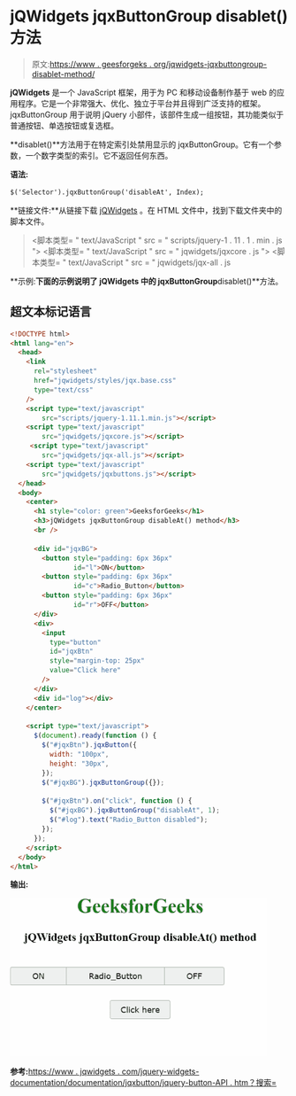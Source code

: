 # jQWidgets jqxButtonGroup disablet()方法

> 原文:[https://www . geesforgeks . org/jqwidgets-jqxbuttongroup-disablet-method/](https://www.geeksforgeeks.org/jqwidgets-jqxbuttongroup-disableat-method/)

**jQWidgets** 是一个 JavaScript 框架，用于为 PC 和移动设备制作基于 web 的应用程序。它是一个非常强大、优化、独立于平台并且得到广泛支持的框架。jqxButtonGroup 用于说明 jQuery 小部件，该部件生成一组按钮，其功能类似于普通按钮、单选按钮或复选框。

**disablet()**方法用于在特定索引处禁用显示的 jqxButtonGroup。它有一个参数，一个数字类型的索引。它不返回任何东西。

**语法:**

```html
$('Selector').jqxButtonGroup('disableAt', Index);
```

**链接文件:**从链接下载 [jQWidgets](https://www.jqwidgets.com/download/) 。在 HTML 文件中，找到下载文件夹中的脚本文件。

> <link rel="”stylesheet”" href="”jqwidgets/styles/jqx.base.css”" type="”text/css”">
> <脚本类型= " text/JavaScript " src = " scripts/jquery-1 . 11 . 1 . min . js "></脚本类型>
> <脚本类型= " text/JavaScript " src = " jqwidgets/jqxcore . js "></脚本类型>
> <脚本类型= " text/JavaScript " src = " jqwidgets/jqx-all . js

**示例:**下面的示例说明了 jQWidgets 中的 jqxButtonGroup**disablet()**方法。

## 超文本标记语言

```html
<!DOCTYPE html>
<html lang="en">
  <head>
    <link
      rel="stylesheet"
      href="jqwidgets/styles/jqx.base.css"
      type="text/css"
    />
    <script type="text/javascript" 
        src="scripts/jquery-1.11.1.min.js"></script>
    <script type="text/javascript" 
        src="jqwidgets/jqxcore.js"></script>
     <script type="text/javascript" 
        src="jqwidgets/jqx-all.js"></script>
    <script type="text/javascript" 
        src="jqwidgets/jqxbuttons.js"></script>
  </head>
  <body>
    <center>
      <h1 style="color: green">GeeksforGeeks</h1>
      <h3>jQWidgets jqxButtonGroup disableAt() method</h3>
      <br />

      <div id="jqxBG">
        <button style="padding: 6px 36px" 
                id="l">ON</button>
        <button style="padding: 6px 36px" 
                id="c">Radio_Button</button>
        <button style="padding: 6px 36px" 
                id="r">OFF</button>
      </div>
      <div>
        <input
          type="button"
          id="jqxBtn"
          style="margin-top: 25px"
          value="Click here"
        />
      </div>
      <div id="log"></div>
    </center>

    <script type="text/javascript">
      $(document).ready(function () {
        $("#jqxBtn").jqxButton({
          width: "100px",
          height: "30px",
        });
        $("#jqxBG").jqxButtonGroup({});

        $("#jqxBtn").on("click", function () {
          $("#jqxBG").jqxButtonGroup("disableAt", 1);
          $("#log").text("Radio_Button disabled");
        });
      });
    </script>
  </body>
</html>
```

**输出:**

![](img/7ad02554cf03e7c872a705f18a3deef8.png)

**参考:**[https://www . jqwidgets . com/jquery-widgets-documentation/documentation/jqxbutton/jquery-button-API . htm？搜索=](https://www.jqwidgets.com/jquery-widgets-documentation/documentation/jqxbutton/jquery-button-api.htm?search=)